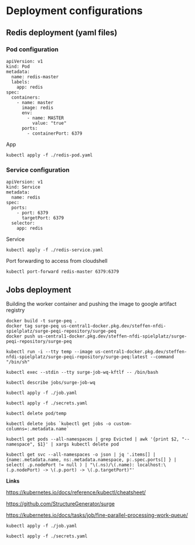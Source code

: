 # Deployment configurations

## Redis deployment (yaml files)

### Pod configuration

```
apiVersion: v1
kind: Pod
metadata:
  name: redis-master
  labels:
    app: redis
spec:
  containers:
    - name: master
      image: redis
      env:
        - name: MASTER
          value: "true"
      ports:
        - containerPort: 6379
```

App

```
kubectl apply -f ./redis-pod.yaml
```

### Service configuration

```
apiVersion: v1
kind: Service
metadata:
  name: redis
spec:
  ports:
    - port: 6379
      targetPort: 6379
  selector:
    app: redis
```


Service

```
kubectl apply -f ./redis-service.yaml
```

Port forwarding to access from cloudshell

```
kubectl port-forward redis-master 6379:6379
```

## Jobs deployment

Building the worker container and pushing the image to google artifact registry

```
docker build -t surge-peq .
docker tag surge-peq us-central1-docker.pkg.dev/steffen-nfdi-spielplatz/surge-peqi-repository/surge-peq
docker push us-central1-docker.pkg.dev/steffen-nfdi-spielplatz/surge-peqi-repository/surge-peq
```

```
kubectl run -i --tty temp --image us-central1-docker.pkg.dev/steffen-nfdi-spielplatz/surge-peqi-repository/surge-peq:latest --command "/bin/sh"
```

```
kubectl exec --stdin --tty surge-job-wq-kftlf -- /bin/bash

kubectl describe jobs/surge-job-wq

kubectl apply -f ./job.yaml

kubectl apply -f ./secrets.yaml

kubectl delete pod/temp

kubectl delete jobs `kubectl get jobs -o custom-columns=:.metadata.name`

kubectl get pods --all-namespaces | grep Evicted | awk '{print $2, "--namespace", $1}' | xargs kubectl delete pod

kubectl get svc --all-namespaces -o json | jq '.items[] | {name:.metadata.name, ns:.metadata.namespace, p:.spec.ports[] } | select( .p.nodePort != null ) | "\(.ns)/\(.name): localhost:\(.p.nodePort) -> \(.p.port) -> \(.p.targetPort)"'
```

**Links**

https://kubernetes.io/docs/reference/kubectl/cheatsheet/

https://github.com/StructureGenerator/surge

https://kubernetes.io/docs/tasks/job/fine-parallel-processing-work-queue/


```
kubectl apply -f ./job.yaml
```

```
kubectl apply -f ./secrets.yaml
```